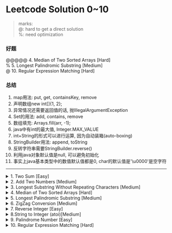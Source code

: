 # Leetcode Solution 0~10

> marks:  
> @: hard to get a direct solution  
> %: need optimization  

### 好题
@@@@@ 4. Median of Two Sorted Arrays [Hard]  
% 5. Longest Palindromic Substring [Medium]  
@ 10. Regular Expression Matching [Hard]  

### 总结
1. map用法: put, get, containsKey, remove
2. 声明数组new int[]{1, 2};
3. 异常情况还需要返回值的话, 抛IllegalArgumentException
1. Set的用法: add, contains, remove
2. 数组填充: Arrays.fill(arr, -1);
1. java中有int的最大值, Integer.MAX_VALUE
2. int+String的形式可以进行运算, 因为自动装箱(auto-boxing)
1. StringBuilder用法: append, toString
1. 反转字符串需要StringBuilder.reverse()
1. 利用java对象默认值是null, 可以避免初始化
2. 事实上java基本类型中的数值默认值都是0, char的默认值是'\u0000'是空字符


<hr>
<details>
<summary>1. Two Sum [Easy]</summary>

## 1. Two Sum [Easy] 

###  思路
水题

### 要点
1. map用法: put, get, containsKey, remove
2. 声明数组new int[]{1, 2};
3. 异常情况还需要返回值的话, 抛IllegalArgumentException

### 代码

```java
class Solution {
    public int[] twoSum(int[] nums, int target) {
        Map<Integer, Integer> map=new HashMap();
        
        for (int i=0; i<nums.length; i++){
            int tmp=target-nums[i];
            if (map.containsKey(tmp)){
                int idx=map.get(tmp);
                if (i!=idx) return new int[]{idx, i};
            }map.put(nums[i], i);
        }
        throw new IllegalArgumentException();
    }
}
```  


</details>




<details>
<summary>2. Add Two Numbers [Medium]  </summary>

## 2. Add Two Numbers [Medium]

###  思路
水题

### 要点
无

### 代码

```java
class Solution {
    public ListNode addTwoNumbers(ListNode l1, ListNode l2) {
        ListNode head=null, tail=null, prev=null;
        int tmp=0;
        while (l1!=null || l2!=null || tmp!=0){
            int val=(tmp+ 
                 ((l1!=null)?l1.val:0) + 
                 ((l2!=null)?l2.val:0)
            );
            tail=new ListNode(val%10);
            tmp=val/10;
            
            if (prev==null) head=tail;
            if (prev!=null) prev.next=tail;
            prev=tail;
            if (l1!=null) l1=l1.next;
            if (l2!=null) l2=l2.next;
        }
        
        return head;
    }
    
}
```
</details>




<details>
<summary>3. Longest Substring Without Repeating Characters [Medium]</summary>

##  3. Longest Substring Without Repeating Characters [Medium]
###  思路
双指针

### 要点
1. Set的用法: add, contains, remove
2. 数组填充: Arrays.fill(arr, -1);

### 代码

```java
class Solution {
    public int lengthOfLongestSubstring(String s) {
        int[] map=new int[128];
        int pre=0, pos=0, maxlen=0, len=s.length();
        
        Arrays.fill(map, -1);
        for (int i=0; i<len; i++){
            char ch=s.charAt(i);
            if (map[ch]>=pos) pos=map[ch]+1;
            map[ch]=i;
            
            pre++;
            maxlen=Math.max(maxlen, pre-pos);
        }return maxlen;
    }
}

```
</details>




<details>
<summary>4. Median of Two Sorted Arrays [Hard] </summary>

## @@@@@ 4. Median of Two Sorted Arrays [Hard] 
###  思路
非常好的一道题

1. 第一个思路是二分中位数, 同时树状数组查小于此数的数字个数, 当等于(n+m)/2时就是中位数, 这样O(log^2(n+m))
但想到没有给数据范围, 于是树状数组不太好直接存数, 得离散化然后存, 不然数组可能开不下

2. 第二个思路是二分中位数, 同时二分两个数组查小于此数的数字个数, 当等于(n+m)/2时就是中位数, 这样O(log(n+m)(log(n)+log(m)))
优点是不用离散化, 但同时复杂度更差了

3. **题解思路**:
  - 首先考虑寻找第k个数的算法, 那么中位数就是他俩除二
  - 其次考虑每次寻找各序列中aMid=a[i+k/2-1]这个数
    若aMid<bMid, 说明a中[0, aMid]和[bMid, m-1]之间是没有第k值的
    显然可以分治

### 要点
1. java中有int的最大值, Integer.MAX_VALUE
2. int+String的形式可以进行运算, 因为自动装箱(auto-boxing)

### 代码

```java
class Solution {
    private int[] a, b;
    
    public double findMedianSortedArrays(int[] nums1, int[] nums2) {
        this.a=nums1; this.b=nums2;
        int n=nums1.length, m=nums2.length;
        
        if (n==0 && m==0) return 0;
        int left=findKth(0, 0, (n+m-1)/2+1), right=findKth(0, 0, (n+m)/2+1);
        return (left+right)/(double)2;
    }
    
    public int findKth(int ai, int bi, int k){
        if (bi>=b.length) return a[ai+k-1];
        if (ai>=a.length) return b[bi+k-1];
        if (k==1) return Math.min(a[ai], b[bi]);
        
        int aMid=Integer.MAX_VALUE, bMid=Integer.MAX_VALUE;
        if (ai+k/2-1<a.length) aMid=a[ai+k/2-1];
        if (bi+k/2-1<b.length) bMid=b[bi+k/2-1];
        
        if (aMid<bMid)
            return findKth(ai+k/2, bi, k-k/2);
        else return findKth(ai, bi+k/2, k-k/2);
    }
}
```


</details>




<details>
<summary>5. Longest Palindromic Substring [Medium] </summary>

##  % 5. Longest Palindromic Substring [Medium]
###  思路
manacher模板

### 要点
1. 注意 s==null || s.length()==0
2. manacher O(n)

### 代码

O(n^2) version
```java
class Solution {
    public String longestPalindrome(String s) {
        if (s==null || s.length()==0) return "";
        int start=0, end=0;
        for (int i=0; i<s.length(); i++){
            int len=Math.max(
                check(i, i, s),
                check(i, i+1, s)
            );
            
            if (end-start<len){
                start=i-(len-1)/2;
                end=i+len/2;
            }
        }
        
        return s.substring(start, end+1);
    }
    
    private int check(int i, int j, String s){
        while (i>=0 && j<s.length() && s.charAt(i)==s.charAt(j)){
            i--; j++;
        }return j-i-1;
    }
}
```

O(n) version
```java
class Solution {
    private char[] str;
    public String longestPalindrome(String s) {
        if (s==null || s.length()==0) return "";
        return manacher(s);
    }
    
    public String manacher(String s){
        str=new char[2*s.length()+5];
        str[0]='#';
        for (int i=0; i<s.length(); i++){
            str[(i<<1)+1]=s.charAt(i);
            str[(i<<1)+2]='#';
        }
        
        int n=2*s.length()+1;
        int mr=-1, mid=-1, maxRad=0, maxRadIdx=0;
        int[] rad=new int[str.length];
        for (int i=0; i<str.length; i++){
            if (mr>i) rad[i]=Math.min(rad[2*mid-i], mr-i);
            else rad[i]=1;
            
            while (i-rad[i]>=0 && i+rad[i]<n && str[i+rad[i]]==str[i-rad[i]]) rad[i]++;
            if (rad[i]+i>mr){
                mr=rad[i]+i; mid=i;
            }
            if (maxRad<rad[i]){
                maxRad=rad[i]; maxRadIdx=i;
            }
        }
        
        if (maxRadIdx%2==1)
            return s.substring(maxRadIdx/2-(maxRad/2-1), maxRadIdx/2+(maxRad/2-1)+1);
        else return s.substring((maxRadIdx/2-1)-(maxRad/2-1), maxRadIdx/2+(maxRad/2-1)+1);
    }
}
```

</details>




<details>
<summary>6. ZigZag Conversion [Medium] </summary>

##  6. ZigZag Conversion [Medium]
###  思路
找规律模拟即可

### 要点
1. StringBuilder用法: append, toString

### 代码

```java
class Solution {
    public String convert(String s, int numRows) {
        StringBuilder ans=new StringBuilder("");
        int len=s.length();
        if (numRows==1) return s;
        
        for (int x=0; x<len; x+=2*numRows-2)
            ans.append(s.charAt(x));
        for (int y=1; y<numRows-1; y++)
            for (int x=0; x+y<len; x+=2*numRows-2){
                ans.append(s.charAt(x+y));
                if (x+y +2*numRows-2-2*y<len)
                    ans.append(s.charAt(x+y +2*numRows-2-2*y));
            }
        for (int x=numRows-1; x<len; x+=2*numRows-2)
            ans.append(s.charAt(x));
        
        return ans.toString();
    }
}
```

</details>




<details>
<summary>7. Reverse Integer [Easy] </summary>

##  7. Reverse Integer [Easy]
###  思路
水题

### 要点

### 代码

```java
class Solution {
    public int reverse(int x) {
        if (x<0) return -1*solve(-1*x);
        return solve(x);
    }
    
    private int solve(int x){
        long res=0;
        while (x!=0){
            res=res*10+x%10;
            x/=10;
        }
        if (res<-(long)1<<31 || res>=(long)1<<31) return 0;
        return (int)res;
    }
}

```


</details>




<details>
<summary>8.String to Integer (atoi)[Medium]</summary>

##   % 8.String to Integer (atoi)[Medium]
###  思路
垃圾模拟题

### 要点
考虑正则匹配

### 代码

```java
class Solution {
    public int myAtoi(String str) {
        int sign=1, i=0, ans=0;
        str = str.trim();
        if (str.isEmpty()) return 0;
        else if (str.charAt(i)=='+') i++;
        else if (str.charAt(i)=='-') {i++; sign=-1;}

        while (i<str.length() && Character.isDigit(str.charAt(i))) {
            int ch=str.charAt(i)-'0';
            if (ans>(Integer.MAX_VALUE-ch)/10)
                return sign>0?Integer.MAX_VALUE:Integer.MIN_VALUE;
            ans=ans*10+ch;
            i++;
        }
        return sign*ans;
    }
}
```

</details>




<details>
<summary>9. Palindrome Number [Easy]</summary>

##  9. Palindrome Number [Easy]
###  思路
水题

### 要点
1. 反转字符串需要StringBuilder.reverse()

### 代码

```java
class Solution {
    public boolean isPalindrome(int x) {
        StringBuilder ori=new StringBuilder(String.valueOf(x));
        ori.reverse();
        return ori.toString().equals(String.valueOf(x));
    }
}
```

</details>




<details>
<summary>10. Regular Expression Matching [Hard]</summary>

## @ 10. Regular Expression Matching [Hard]
###  思路
有点类似正则匹配的图, 画一个类似nfa一样的自动机可以发现是个dp, 模板串的状态用j表示, 那么待匹配串状态用i

### 要点
1. 利用java对象默认值是null, 可以避免初始化
2. 事实上java基本类型中的数值默认值都是0, char的默认值是'\u0000'是空字符

### 代码

```java
class Solution {
    enum Result{
        TRUE, FALSE
    }
    
    private Result[][] res;
    private String s, p;
    public boolean isMatch(String s, String p) {
        this.s=s; this.p=p;
        res=new Result[s.length()+1][p.length()+1];
        
        return dp(0, 0);
    }
    
    private boolean dp(int i, int j){
        if (j==p.length()) return i==s.length();
        if (res[i][j]!=null) return res[i][j]==Result.TRUE;
        
        boolean match=(
            i<s.length() &&
            (s.charAt(i)==p.charAt(j) || p.charAt(j)=='.')
        ), tmp;
        if (p.length()>j+1 && p.charAt(j+1)=='*')
            tmp=(dp(i, j+2) || (match && dp(i+1, j)));
        else
            tmp=(match && dp(i+1, j+1));
        
        res[i][j]=tmp?Result.TRUE:Result.FALSE;
        return tmp;
    }
}
```

</details>

